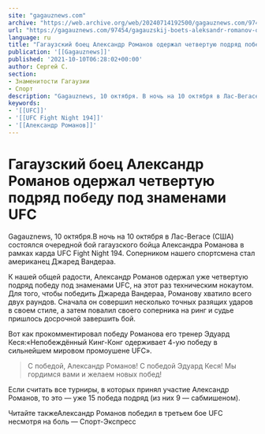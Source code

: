 ```yaml
---
site: "gagauznews.com"
archive: "https://web.archive.org/web/20240714192500/gagauznews.com/97454/gagauzskij-boets-aleksandr-romanov-oderzhal-chetvertuyu-podryad-pobedu-pod-znamenami-ufc.html"
url: "https://gagauznews.com/97454/gagauzskij-boets-aleksandr-romanov-oderzhal-chetvertuyu-podryad-pobedu-pod-znamenami-ufc.html"
language: ru
title: "Гагаузский боец Александр Романов одержал четвертую подряд победу под знаменами UFC"
publication: '[[Gagauznews]]'
published: '2021-10-10T06:28:02+00:00'
author: Сергей С.
section:
- Знаменитости Гагаузии
- Спорт
description: "Gagauznews, 10 октября. В ночь на 10 октября в Лас-Вегасе (США) состоялся очередной бой гагаузского бойца Александра Романова в рамках карда UFC Fight Night 194. Соперником нашего спортсмена стал американец Джаред Вандераа. К нашей общей радости, Александр Романов одержал уже четвертую подряд победу под знаменами UFC, на этот раз техническим нокаутом. Для того, чтобы победить Джареда Вандераа, Романову хватило всего двух раундов. Сначала он совершил несколько точных разящих ударов в своем стиле, а затем повалил своего соперника на ринг и судье пришлось досрочной завершить бой. Вот как прокомментировал победу Романова его тренер Эдуард Кеся: «Непобеждённый Кинг-Конг одерживает 4-ую победу в […]"
keywords:
- '[[UFC]]'
- '[[UFC Fight Night 194]]'
- '[[Александр Романов]]'
---
```


# Гагаузский боец Александр Романов одержал четвертую подряд победу под знаменами UFC

Gagauznews, 10 октября.В ночь на 10 октября в Лас-Вегасе (США) состоялся очередной бой гагаузского бойца Александра Романова в рамках карда UFC Fight Night 194. Соперником нашего спортсмена стал американец Джаред Вандераа.

К нашей общей радости, Александр Романов одержал уже четвертую подряд победу под знаменами UFC, на этот раз техническим нокаутом. Для того, чтобы победить Джареда Вандераа, Романову хватило всего двух раундов. Сначала он совершил несколько точных разящих ударов в своем стиле, а затем повалил своего соперника на ринг и судье пришлось досрочной завершить бой.

Вот как прокомментировал победу Романова его тренер Эдуард Кеся:«Непобеждённый Кинг-Конг одерживает 4-ую победу в сильнейшем мировом промоушене UFC».

> С победой, Александр Романов! С победой Эдуард Кеся! Мы гордимся вами и желаем новых побед!

Если считать все турниры, в которых принял участие Александр Романов, то это — уже 15 победа подряд (из них 9 — сабмишеном).

Читайте такжеАлександр Романов победил в третьем бое UFC несмотря на боль — Спорт-Экспресс